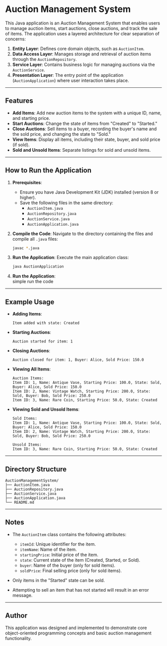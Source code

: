 # Auction Management System

This Java application is an Auction Management System that enables users to manage auction items, start auctions, close auctions, and track the sale of items. The application uses a layered architecture for clear separation of concerns:

1. **Entity Layer**: Defines core domain objects, such as `AuctionItem`.
2. **Data Access Layer**: Manages storage and retrieval of auction items through the `AuctionRepository`.
3. **Service Layer**: Contains business logic for managing auctions via the `AuctionService`.
4. **Presentation Layer**: The entry point of the application (`AuctionApplication`) where user interaction takes place.

---

## Features

- **Add Items**: Add new auction items to the system with a unique ID, name, and starting price.
- **Start Auctions**: Change the state of items from "Created" to "Started."
- **Close Auctions**: Sell items to a buyer, recording the buyer's name and the sold price, and changing the state to "Sold."
- **View Items**: Display all items, including their state, buyer, and sold price (if sold).
- **Sold and Unsold Items**: Separate listings for sold and unsold items.

---

## How to Run the Application

1. **Prerequisites**:
   - Ensure you have Java Development Kit (JDK) installed (version 8 or higher).
   - Save the following files in the same directory:
     - `AuctionItem.java`
     - `AuctionRepository.java`
     - `AuctionService.java`
     - `AuctionApplication.java`

2. **Compile the Code**:
   Navigate to the directory containing the files and compile all `.java` files:
   ```bash
   javac *.java
   ```

3. **Run the Application**:
   Execute the main application class:
   ```bash
   java AuctionApplication
   ```
4. **Run the Application**:<br>
     simple run the code

---

## Example Usage

- **Adding Items**:
  ```
  Item added with state: Created
  ```
- **Starting Auctions**:
  ```
  Auction started for item: 1
  ```
- **Closing Auctions**:
  ```
  Auction closed for item: 1, Buyer: Alice, Sold Price: 150.0
  ```
- **Viewing All Items**:
  ```
  Auction Items:
  Item ID: 1, Name: Antique Vase, Starting Price: 100.0, State: Sold, Buyer: Alice, Sold Price: 150.0
  Item ID: 2, Name: Vintage Watch, Starting Price: 200.0, State: Sold, Buyer: Bob, Sold Price: 250.0
  Item ID: 3, Name: Rare Coin, Starting Price: 50.0, State: Created
  ```
- **Viewing Sold and Unsold Items**:
  ```
  Sold Items:
  Item ID: 1, Name: Antique Vase, Starting Price: 100.0, State: Sold, Buyer: Alice, Sold Price: 150.0
  Item ID: 2, Name: Vintage Watch, Starting Price: 200.0, State: Sold, Buyer: Bob, Sold Price: 250.0

  Unsold Items:
  Item ID: 3, Name: Rare Coin, Starting Price: 50.0, State: Created
  ```

---

## Directory Structure
```
AuctionManagementSystem/
├── AuctionItem.java
├── AuctionRepository.java
├── AuctionService.java
├── AuctionApplication.java
└── README.md
```

---

## Notes

- The `AuctionItem` class contains the following attributes:
  - `itemId`: Unique identifier for the item.
  - `itemName`: Name of the item.
  - `startingPrice`: Initial price of the item.
  - `state`: Current state of the item (Created, Started, or Sold).
  - `buyer`: Name of the buyer (only for sold items).
  - `soldPrice`: Final selling price (only for sold items).

- Only items in the "Started" state can be sold.
- Attempting to sell an item that has not started will result in an error message.

---

## Author
This application was designed and implemented to demonstrate core object-oriented programming concepts and basic auction management functionality.

